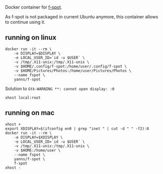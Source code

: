 Docker container for [f-spot](http://f-spot.org/).

As f-spot is not packaged in current Ubuntu anymore, this container allows to continue using it.

## running on linux

```
docker run -it --rm \
	-e DISPLAY=$DISPLAY \
	-e LOCAL_USER_ID=`id -u $USER` \
	-v /tmp/.X11-unix:/tmp/.X11-unix \
	-v $HOME/.config/f-spot:/home/user/.config/f-spot \
	-v $HOME/Pictures/Photos:/home/user/Pictures/Photos \
	--name fspot \
	yanns/f-spot
```

Solution to `Gtk-WARNING **: cannot open display: :0`
```
xhost local:root
```

## running on mac

```
xhost +
export XDISPLAY=$(ifconfig en0 | grep "inet " | cut -d " " -f2):0
docker run -it --rm \
	-e DISPLAY=$XDISPLAY \
	-e LOCAL_USER_ID=`id -u $USER` \
	-v /tmp/.X11-unix:/tmp/.X11-unix \
	-v $HOME:/home/user \
	--name fspot \
	yanns/f-spot \
	f-spot
xhost -
```

